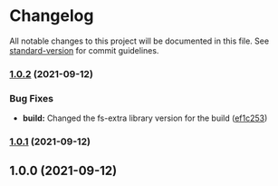 # Changelog

All notable changes to this project will be documented in this file. See [standard-version](https://github.com/conventional-changelog/standard-version) for commit guidelines.

### [1.0.2](https://github.com/entrostat/env2kube/compare/v1.0.1...v1.0.2) (2021-09-12)


### Bug Fixes

* **build:** Changed the fs-extra library version for the build ([ef1c253](https://github.com/entrostat/env2kube/commit/ef1c25399b019ebc8e4c51a71531391e8d7b7ba0))

### [1.0.1](https://github.com/entrostat/env2kube/compare/v1.0.0...v1.0.1) (2021-09-12)

## 1.0.0 (2021-09-12)
